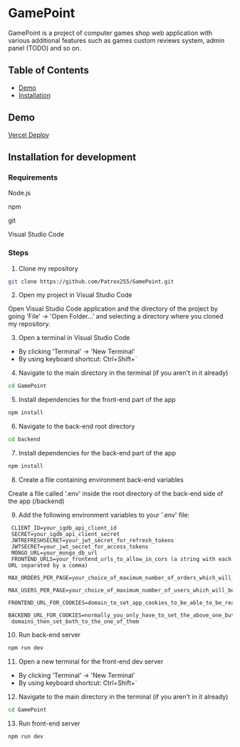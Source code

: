 # GamePoint

GamePoint is a project of computer games shop web application with various additional features such as games custom reviews system, admin panel (TODO) and so on.

## Table of Contents

- [Demo](#demo)
- [Installation](#installation-for-development)

## Demo

[Vercel Deploy](https://game-point-xi.vercel.app/)

## Installation for development

### Requirements

Node.js

npm

git

Visual Studio Code

### Steps

1. Clone my repository

```sh
git clone https://github.com/Patrox255/GamePoint.git
```

2. Open my project in Visual Studio Code

Open Visual Studio Code application and the directory of the project by going 'File' -> 'Open Folder...' and selecting a directory where you cloned my repository.

3. Open a terminal in Visual Studio Code

- By clicking 'Terminal' -> 'New Terminal'
- By using keyboard shortcut: Ctrl+Shift+`

4. Navigate to the main directory in the terminal (if you aren't in it already)

```sh
cd GamePoint
```

5. Install dependencies for the front-end part of the app

```sh
npm install
```

6. Navigate to the back-end root directory

```sh
cd backend
```

7. Install dependencies for the back-end part of the app

```sh
npm install
```

8. Create a file containing environment back-end variables

Create a file called '.env' inside the root directory of the back-end side of the app (/backend)

9. Add the following environment variables to your '.env' file:

```env
 CLIENT_ID=your_igdb_api_client_id
 SECRET=your_igdb_api_client_secret
 JWTREFRESHSECRET=your_jwt_secret_for_refresh_tokens
 JWTSECRET=your_jwt_secret_for_access_tokens
 MONGO_URL=your_mongo_db_url
 FRONTEND_URLS=your_frontend_urls_to_allow_in_cors (a string with each URL separated by a comma)
 MAX_ORDERS_PER_PAGE=your_choice_of_maximum_number_of_orders_which_will_be_displayed_at_one_time_on_user_panel_page
 MAX_USERS_PER_PAGE=your_choice_of_maximum_number_of_users_which_will_be_displayed_at_one_time_on_admin_panel_page_users_section
 FRONTEND_URL_FOR_COOKIES=domain_to_set_app_cookies_to_be_able_to_be_read_by_backend_from_frontend
 BACKEND_URL_FOR_COOKIES=normally_you_only_have_to_set_the_above_one_but_in_case_your_backend_and_frontend_are_on_different_
 domains_then_set_both_to_the_one_of_them
```

10. Run back-end server

```sh
npm run dev
```

11. Open a new terminal for the front-end dev server

- By clicking 'Terminal' -> 'New Terminal'
- By using keyboard shortcut: Ctrl+Shift+`

12. Navigate to the main directory in the terminal (if you aren't in it already)

```sh
cd GamePoint
```

13. Run front-end server

```sh
npm run dev
```
